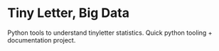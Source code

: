 # Tiny Letter, Big Data
Python tools to understand tinyletter statistics. Quick python tooling + documentation project.
